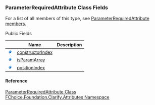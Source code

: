 ﻿### ParameterRequiredAttribute Class Fields

For a list of all members of this type, see [ParameterRequiredAttribute members](fcSDK~FChoice.Foundation.Clarify.Attributes.ParameterRequiredAttribute_members.md).

Public Fields

|   | Name | Description |
| --- | --- | --- |
| ![Public Field](dotnetimages/publicField.png) | [constructorIndex](fcSDK~FChoice.Foundation.Clarify.Attributes.ParameterRequiredAttribute~constructorIndex.md) |   |
| ![Public Field](dotnetimages/publicField.png) | [isParamArray](fcSDK~FChoice.Foundation.Clarify.Attributes.ParameterRequiredAttribute~isParamArray.md) |   |
| ![Public Field](dotnetimages/publicField.png) | [positionIndex](fcSDK~FChoice.Foundation.Clarify.Attributes.ParameterRequiredAttribute~positionIndex.md) |   |





#### Reference

[ParameterRequiredAttribute Class](fcSDK~FChoice.Foundation.Clarify.Attributes.ParameterRequiredAttribute.md)  
[FChoice.Foundation.Clarify.Attributes Namespace](fcSDK~FChoice.Foundation.Clarify.Attributes_namespace.md)
